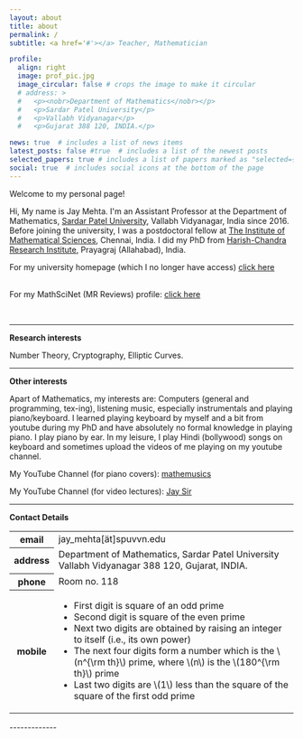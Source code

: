 ```yaml
---
layout: about
title: about
permalink: /
subtitle: <a href='#'></a> Teacher, Mathematician

profile:
  align: right
  image: prof_pic.jpg
  image_circular: false # crops the image to make it circular
  # address: >
  #   <p><nobr>Department of Mathematics</nobr></p>
  #   <p>Sardar Patel University</p>
  #   <p>Vallabh Vidyanagar</p>
  #   <p>Gujarat 388 120, INDIA.</p>

news: true  # includes a list of news items
latest_posts: false #true  # includes a list of the newest posts
selected_papers: true # includes a list of papers marked as "selected={true}"
social: true  # includes social icons at the bottom of the page
---
```


Welcome to my personal page!

Hi, My name is Jay Mehta. I'm an Assistant Professor at the Department of Mathematics, [Sardar Patel University](https://www.spuvvn.edu/), Vallabh Vidyanagar, India since 2016. Before joining the university, I was a postdoctoral fellow at [The Institute of Mathematical Sciences](https://www.imsc.res.in/), Chennai, India. I did my PhD from [Harish-Chandra Research Institute](https://www.hri.res.in/), Prayagraj (Allahabad), India.



For my university homepage (which I no longer have access) [click here](https://www.spuvvn.edu/team/j-g-mehta/)
<br>
&nbsp;
&nbsp;

For my MathSciNet (MR Reviews) profile: [click here](https://mathscinet.ams.org/mathscinet/search/author.html?mrauthid=1016163/)

&nbsp;
&nbsp;
&nbsp;

-------------

**Research interests**

Number Theory, Cryptography, Elliptic Curves.

-------------

**Other interests**

Apart of Mathematics, my interests are: Computers (general and programming, tex-ing), listening music, especially instrumentals and playing piano/keyboard. I learned playing keyboard by myself and a bit from youtube during my PhD and have absolutely no formal knowledge in playing piano. I play piano by ear. In my leisure, I play Hindi (bollywood) songs on keyboard and sometimes upload the videos of me playing on my youtube channel.

My YouTube Channel (for piano covers): [mathemusics](https://www.youtube.com/@mathemusics/)

My YouTube Channel (for video lectures): [Jay Sir](https://www.youtube.com/@jaysir7675/)

-------------

**Contact Details**

<div class="news">
  <div class="table-responsive coordinates">
    <table class="table table-sm table-borderless">
      <tbody><tr>
          <th scope="row">
              <i class="fas fa-envelope"></i> 
              email
          </th>
        <td>
                  <i class="email"></i> 
                  jay_mehta[ät]spuvvn.edu<br>                 
        </td>
      </tr>
      <tr>
          <th scope="row">
              <i class="fa fa-map-marker"></i> 
              address
          </th>
        <td>       
                  <i class="address"></i> 
                  Department of Mathematics, 
                  Sardar Patel University<br>
                  Vallabh Vidyanagar 388 120, Gujarat, INDIA.<br>                    
        </td>
      </tr>
      <tr>
          <th scope="row">
              <i class="fas fa-phone"></i> 
              phone
          </th>
        <td>       
                  <i class="phone"></i> 
                  Room no. 118      
        </td>
      </tr>
      <tr>
          <th scope="row">
              <i class="fas fa-mobile"></i> 
              mobile
          </th>
        <td>      
                <i class="phone"></i> 
                <ul>
                  <li>First digit is square of an odd prime</li>
                  <li>Second digit is square of the even prime</li>
                  <li>Next two digits are obtained by raising an integer to itself (i.e., its own power)</li>
                  <li>The next four digits form a number which is the \(n^{\rm th}\) prime, where \(n\) is the \(180^{\rm th}\) prime</li>
                  <li>Last two digits are \(1\) less than the square of the square of the first odd prime</li>
                </ul>
        </td>
      </tr>
      <!-- <tr>
          <th scope="row">
              <i class="fas fa-door-open"></i> 
              office hour
          </th>
        <td>       
                  <i class="office hour"></i> 
                  11-5      
        </td>
      </tr> -->
    </tbody></table>
  </div>
</div>
-------------
